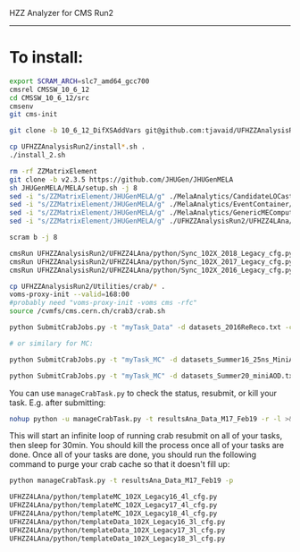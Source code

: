 HZZ Analyzer for CMS Run2

------

# To install:

```bash
export SCRAM_ARCH=slc7_amd64_gcc700
cmsrel CMSSW_10_6_12
cd CMSSW_10_6_12/src
cmsenv
git cms-init

git clone -b 10_6_12_DifXSAddVars git@github.com:tjavaid/UFHZZAnalysisRun2.git

cp UFHZZAnalysisRun2/install*.sh .
./install_2.sh

rm -rf ZZMatrixElement
git clone -b v2.3.5 https://github.com/JHUGen/JHUGenMELA
sh JHUGenMELA/MELA/setup.sh -j 8
sed -i "s/ZZMatrixElement/JHUGenMELA/g" ./MelaAnalytics/CandidateLOCaster/BuildFile.xml
sed -i "s/ZZMatrixElement/JHUGenMELA/g" ./MelaAnalytics/EventContainer/BuildFile.xml
sed -i "s/ZZMatrixElement/JHUGenMELA/g" ./MelaAnalytics/GenericMEComputer/BuildFile.xml
sed -i "s/ZZMatrixElement/JHUGenMELA/g" ./UFHZZAnalysisRun2/UFHZZ4LAna/BuildFile.xml

scram b -j 8

cmsRun UFHZZAnalysisRun2/UFHZZ4LAna/python/Sync_102X_2018_Legacy_cfg.py
cmsRun UFHZZAnalysisRun2/UFHZZ4LAna/python/Sync_102X_2017_Legacy_cfg.py
cmsRun UFHZZAnalysisRun2/UFHZZ4LAna/python/Sync_102X_2016_Legacy_cfg.py

cp UFHZZAnalysisRun2/Utilities/crab/* .
voms-proxy-init --valid=168:00
#probably need "voms-proxy-init -voms cms -rfc"
source /cvmfs/cms.cern.ch/crab3/crab.sh

python SubmitCrabJobs.py -t "myTask_Data" -d datasets_2016ReReco.txt -c UFHZZAnalysisRun2/UFHZZ4LAna/python/templateData_80X_M1703Feb_2l_cfg.py

# or similary for MC:

python SubmitCrabJobs.py -t "myTask_MC" -d datasets_Summer16_25ns_MiniAOD.txt -c UFHZZAnalysisRun2/UFHZZ4LAna/python/templateMC_80X_M17_4l_cfg.py

python SubmitCrabJobs.py -t "myTask_MC" -d datasets_Summer20_miniAOD.txt -c UFHZZAnalysisRun2/UFHZZ4LAna/python/templateMC_102X_Legacy18_4l_cfg.py

```

You can use `manageCrabTask.py` to check the status, resubmit, or kill your task. E.g. after submitting:

```bash
nohup python -u manageCrabTask.py -t resultsAna_Data_M17_Feb19 -r -l >& managedata.log &
```

This will start an infinite loop of running crab resubmit on all of your tasks, then sleep for 30min. You should kill the process once all of your tasks are done. Once all of your tasks are done, you should run the following command to purge your crab cache so that it doesn't fill up:

```bash
python manageCrabTask.py -t resultsAna_Data_M17_Feb19 -p

UFHZZ4LAna/python/templateMC_102X_Legacy16_4l_cfg.py
UFHZZ4LAna/python/templateMC_102X_Legacy17_4l_cfg.py
UFHZZ4LAna/python/templateMC_102X_Legacy18_4l_cfg.py
UFHZZ4LAna/python/templateData_102X_Legacy16_3l_cfg.py
UFHZZ4LAna/python/templateData_102X_Legacy17_3l_cfg.py
UFHZZ4LAna/python/templateData_102X_Legacy18_3l_cfg.py
```
